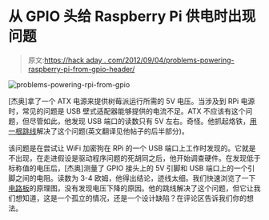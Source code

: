 # 从 GPIO 头给 Raspberry Pi 供电时出现问题

> 原文:[https://hack aday . com/2012/09/04/problems-powering-raspberry-pi-from-gpio-header/](https://hackaday.com/2012/09/04/problems-powering-raspberry-pi-from-gpio-header/)

![](../Images/8aa089c54d0959f1c5caebe7c8a0c331.png "problems-powering-rpi-from-gpio")

[杰奥]拿了一个 ATX 电源来提供树莓派运行所需的 5V 电压。当涉及到 RPi 电源时，常见的问题是 USB 壁式适配器能够提供的电流不足。ATX 不应该有这个问题，但尽管如此，他发现 USB 端口的读数只有 5V 左右。奇怪。他抓起烙铁，[用一根跳线](http://www.digitalexperience.eu/site/hw/aggiungere-connessione-wifi-al-raspberry-pi-e-dintorni)解决了这个问题(英文翻译见他帖子的后半部分)。

该问题是在尝试让 WiFi 加密狗在 RPi 的一个 USB 端口上工作时发现的。它就是不出现，在走进假设是驱动程序问题的死胡同之后，他开始调查硬件。在发现低于标称值的电压后，[杰奥]测量了 GPIO 接头上的 5V 引脚和 USB 端口上的一个引脚之间的电阻。读数为 3-4 欧姆，他得出结论，迹线太细。我们快速浏览了一下[电路板](http://www.raspberrypi.org/archives/1090)的原理图，没有发现电压下降的原因。他的跳线解决了这个问题，但它让我们想知道，这是一个孤立的情况，还是一个设计缺陷？在评论区告诉我们你的想法。